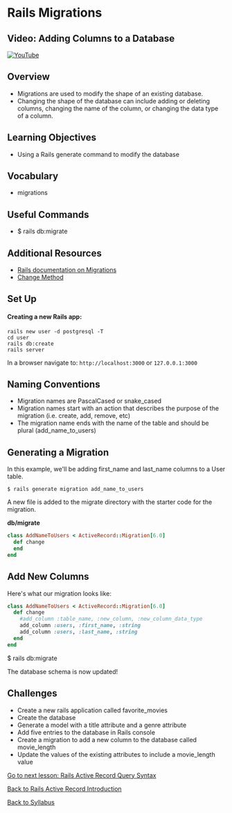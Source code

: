 # Rails Migrations

## Video: Adding Columns to a Database
[![YouTube](http://img.youtube.com/vi/M6Zr-q_2c80/0.jpg)](https://www.youtube.com/watch?v=M6Zr-q_2c80)

## Overview
- Migrations are used to modify the shape of an existing database.
- Changing the shape of the database can include adding or deleting columns, changing the name of the column, or changing the data type of a column.

## Learning Objectives
- Using a Rails generate command to modify the database

## Vocabulary
- migrations

## Useful Commands
- $ rails db:migrate

## Additional Resources
- <a href="https://edgeguides.rubyonrails.org/active_record_migrations.html" target="blank">Rails documentation on Migrations</a>
- <a href="https://edgeguides.rubyonrails.org/active_record_migrations.html#using-the-change-method" target="blank">Change Method</a>

## Set Up

#### Creating a new Rails app:
```
rails new user -d postgresql -T
cd user
rails db:create
rails server
```

In a browser navigate to:
`http://localhost:3000`
or
`127.0.0.1:3000`

## Naming Conventions
- Migration names are PascalCased or snake_cased
- Migration names start with an action that describes the purpose of the migration (i.e. create, add, remove, etc)
- The migration name ends with the name of the table and should be plural (add_name_to_users)

## Generating a Migration
In this example, we'll be adding first_name and last_name columns to a User table.

```
$ rails generate migration add_name_to_users
```

A new file is added to the migrate directory with the starter code for the migration.

**db/migrate**
```ruby
class AddNameToUsers < ActiveRecord::Migration[6.0]
  def change
  end
end
```

## Add New Columns
Here's what our migration looks like:

```ruby
class AddNameToUsers < ActiveRecord::Migration[6.0]
  def change
    #add_column :table_name, :new_column, :new_column_data_type
    add_column :users, :first_name, :string
    add_column :users, :last_name, :string
  end
end
```
$ rails db:migrate

The database schema is now updated!

## Challenges
- Create a new rails application called favorite_movies
- Create the database
- Generate a model with a title attribute and a genre attribute
- Add five entries to the database in Rails console
- Create a migration to add a new column to the database called movie_length
- Update the values of the existing attributes to include a movie_length value

[Go to next lesson: Rails Active Record Query Syntax](./active_record_query_syntax.md)

[Back to Rails Active Record Introduction](./active_record_intro.md)

[Back to Syllabus](../README.md)
